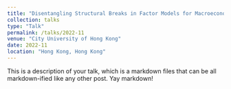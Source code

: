 ```yaml
---
title: "Disentangling Structural Breaks in Factor Models for Macroeconomic Data"
collection: talks
type: "Talk"
permalink: /talks/2022-11
venue: "City University of Hong Kong"
date: 2022-11
location: "Hong Kong, Hong Kong"
---
```


This is a description of your talk, which is a markdown files that can be all markdown-ified like any other post. Yay markdown!
